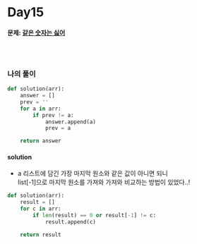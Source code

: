 # Day15

**문제: [같은 숫자는 싫어](https://school.programmers.co.kr/learn/courses/30/lessons/12906)**

<br/>
<br/>

### 나의 풀이
```python
def solution(arr):
    answer = []
    prev = ''
    for a in arr:
        if prev != a:
            answer.append(a)
            prev = a

    return answer
```


#### solution
- a 리스트에 담긴 가장 마지막 원소와 같은 값이 아니면 되니  
list[-1]으로 마지막 원소를 가져와 가져와 비교하는 방법이 있었다..!
```python
def solution(arr):
    result = []
    for c in arr:
        if len(result) == 0 or result[-1] != c:
            result.append(c)

    return result
```
